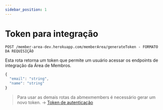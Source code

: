 ```yaml
---
sidebar_position: 1
---
```


# Token para integração

`POST /member-area-dev.herokuapp.com/memberArea/generateToken - FORMATO DA REQUISIÇÃO`

Esta rota retorna um token que permite um usuário acessar os endpoints de integração da Área de Membros.

```ts
{
  "email": "string",
  "name": "string"
}
```

> Para usar as demais rotas da abmexmembers é necessário gerar um novo token. → [Token de autenticação](token-auth)
